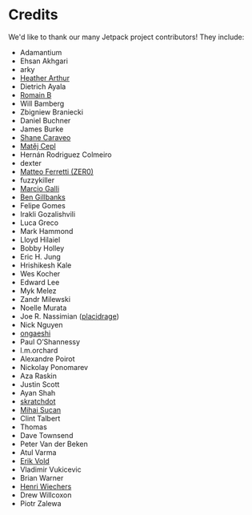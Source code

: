 <!-- This Source Code Form is subject to the terms of the Mozilla Public
   - License, v. 2.0. If a copy of the MPL was not distributed with this
   - file, You can obtain one at http://mozilla.org/MPL/2.0/. -->

# Credits #

We'd like to thank our many Jetpack project contributors!  They include:

* Adamantium
* Ehsan Akhgari
* arky
* [Heather Arthur](https://github.com/harthur)
* Dietrich Ayala
* [Romain B](https://github.com/Niamor)
* Will Bamberg
* Zbigniew Braniecki
* Daniel Buchner
* James Burke
* [Shane Caraveo](https://github.com/mixedpuppy)
* [Matěj Cepl](https://github.com/mcepl)
* Hernán Rodriguez Colmeiro
* dexter
* [Matteo Ferretti (ZER0)](https://github.com/ZER0)
* fuzzykiller
* [Marcio Galli](https://github.com/taboca)
* [Ben Gillbanks](http://www.iconfinder.com/browse/iconset/circular_icons/)
* Felipe Gomes
* Irakli Gozalishvili
* Luca Greco
* Mark Hammond
* Lloyd Hilaiel
* Bobby Holley
* Eric H. Jung
* Hrishikesh Kale
* Wes Kocher
* Edward Lee
* Myk Melez
* Zandr Milewski
* Noelle Murata
* Joe R. Nassimian ([placidrage](https://github.com/placidrage))
* Nick Nguyen
* [ongaeshi](https://github.com/ongaeshi)
* Paul O’Shannessy
* l.m.orchard
* Alexandre Poirot
* Nickolay Ponomarev
* Aza Raskin
* Justin Scott
* Ayan Shah
* [skratchdot](https://github.com/skratchdot)
* [Mihai Sucan](https://github.com/mihaisucan)
* Clint Talbert
* Thomas
* Dave Townsend
* Peter Van der Beken
* Atul Varma
* [Erik Vold](https://github.com/erikvold)
* Vladimir Vukicevic
* Brian Warner
* [Henri Wiechers](https://github.com/hwiechers)
* Drew Willcoxon
* Piotr Zalewa
